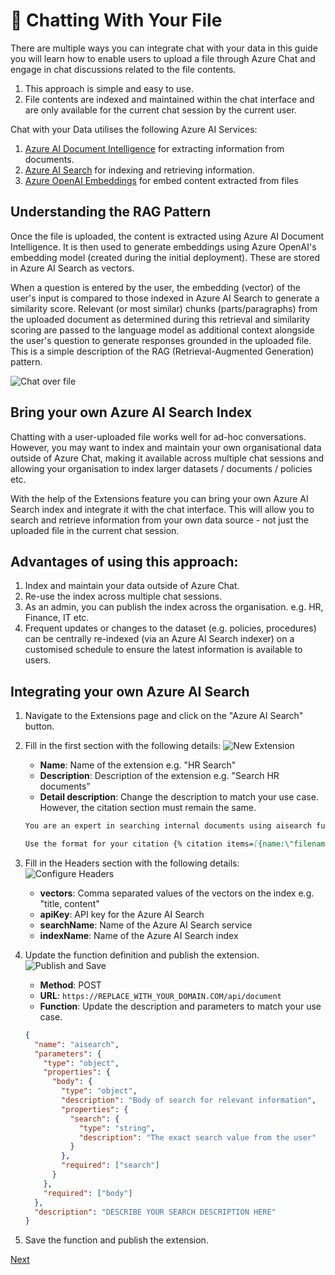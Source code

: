 # 📃 Chatting With Your File

There are multiple ways you can integrate chat with your data in this guide you will learn how to enable users to upload a file through Azure Chat and engage in chat discussions related to the file contents.

1. This approach is simple and easy to use.
2. File contents are indexed and maintained within the chat interface and are only available for the current chat session by the current user.

Chat with your Data utilises the following Azure AI Services:

1.  [Azure AI Document Intelligence](https://learn.microsoft.com/en-GB/azure/ai-services/document-intelligence/) for extracting information from documents.
2.  [Azure AI Search](https://learn.microsoft.com/en-GB/azure/search/) for indexing and retrieving information.
3.  [Azure OpenAI Embeddings](https://learn.microsoft.com/en-us/azure/ai-services/openai/how-to/embeddings?tabs=console) for embed content extracted from files

## Understanding the RAG Pattern

Once the file is uploaded, the content is extracted using Azure AI Document Intelligence. It is then used to generate embeddings using Azure OpenAI's embedding model (created during the initial deployment). These are stored in Azure AI Search as vectors.

When a question is entered by the user, the embedding (vector) of the user's input is compared to those indexed in Azure AI Search to generate a similarity score. Relevant (or most similar) chunks (parts/paragraphs) from the uploaded document as determined during this retrieval and similarity scoring are passed to the language model as additional context alongside the user's question to generate responses grounded in the uploaded file. This is a simple description of the RAG (Retrieval-Augmented Generation) pattern.

![Chat over file](/docs/images/chatover-file.png)

## Bring your own Azure AI Search Index

Chatting with a user-uploaded file works well for ad-hoc conversations. However, you may want to index and maintain your own organisational data outside of Azure Chat, making it available across multiple chat sessions and allowing your organisation to index larger datasets / documents / policies etc.

With the help of the Extensions feature you can bring your own Azure AI Search index and integrate it with the chat interface. This will allow you to search and retrieve information from your own data source - not just the uploaded file in the current chat session.

## Advantages of using this approach:

1.  Index and maintain your data outside of Azure Chat.
2.  Re-use the index across multiple chat sessions.
3.  As an admin, you can publish the index across the organisation. e.g. HR, Finance, IT etc.
4.  Frequent updates or changes to the dataset (e.g. policies, procedures) can be centrally re-indexed (via an Azure AI Search indexer) on a customised schedule to ensure the latest information is available to users.

## Integrating your own Azure AI Search

1. Navigate to the Extensions page and click on the "Azure AI Search" button.
2. Fill in the first section with the following details:
   ![New Extension](/docs/images/extensions/extension-azure-ai-search-1.png)

   - **Name**: Name of the extension e.g. "HR Search"
   - **Description**: Description of the extension e.g. "Search HR documents"
   - **Detail description**: Change the description to match your use case. However, the citation section must remain the same.

   ```markdown
   You are an expert in searching internal documents using aisearch function. You must always include a citation at the end of your answer and don't include a full stop after the citations.

   Use the format for your citation {% citation items=[{name:\"filename 1\",id:\"file id\"}, {name:\"filename 2\",id:\"file id\"}] /%}
   ```

3. Fill in the Headers section with the following details:
   ![Configure Headers](/docs/images/extensions/extension-azure-ai-search-2.png)

   - **vectors**: Comma separated values of the vectors on the index e.g. "title, content"
   - **apiKey**: API key for the Azure AI Search
   - **searchName**: Name of the Azure AI Search service
   - **indexName**: Name of the Azure AI Search index

4. Update the function definition and publish the extension.
   ![Publish and Save](/docs/images/extensions/extension-azure-ai-search-3.png)

   - **Method**: POST
   - **URL**: `https://REPLACE_WITH_YOUR_DOMAIN.COM/api/document`
   - **Function**: Update the description and parameters to match your use case.

   ```json
   {
     "name": "aisearch",
     "parameters": {
       "type": "object",
       "properties": {
         "body": {
           "type": "object",
           "description": "Body of search for relevant information",
           "properties": {
             "search": {
               "type": "string",
               "description": "The exact search value from the user"
             }
           },
           "required": ["search"]
         }
       },
       "required": ["body"]
     },
     "description": "DESCRIBE YOUR SEARCH DESCRIPTION HERE"
   }
   ```

5. Save the function and publish the extension.

[Next](/docs/6-persona.md)
